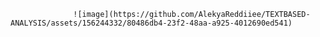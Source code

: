 
                  ![image](https://github.com/AlekyaReddiiee/TEXTBASED-ANALYSIS/assets/156244332/80486db4-23f2-48aa-a925-4012690ed541)

